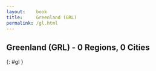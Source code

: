 ```yaml
---
layout:    book
title:     Greenland (GRL)
permalink: /gl.html
---
```


## Greenland (GRL) - 0 Regions, 0 Cities
{: #gl }






 
